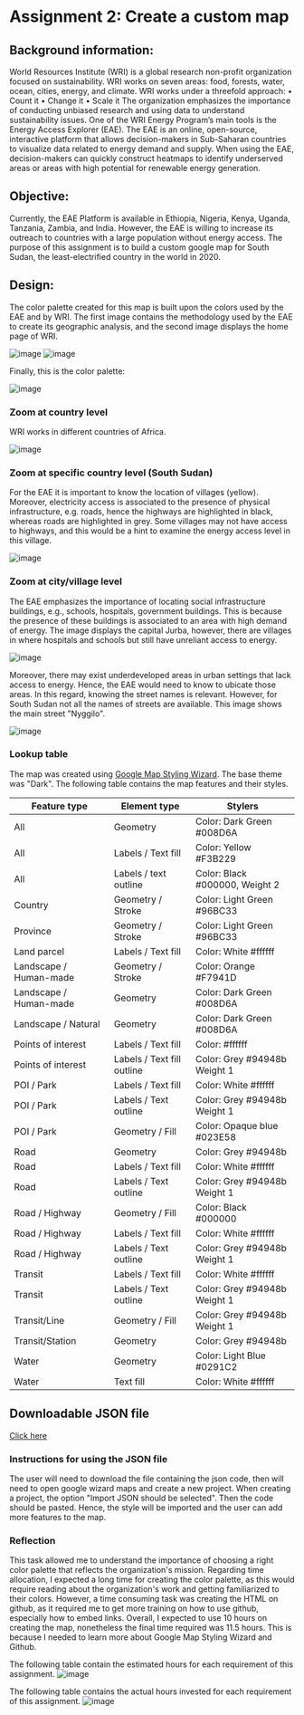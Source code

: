 # Assignment 2: Create a custom map

## **Background information:**<br> 
World Resources Institute (WRI) is a global research non-profit organization focused on sustainability. WRI works on seven areas: food, forests, water, ocean, cities, energy, and climate. WRI works under a threefold approach:
•	Count it
•	Change it
•	Scale it 
The organization emphasizes the importance of conducting unbiased research and using data to understand sustainability issues. 
One of the WRI Energy Program’s main tools is the Energy Access Explorer (EAE). The EAE is an online, open-source, interactive platform that allows decision-makers in Sub-Saharan countries to visualize data related to energy demand and supply. When using the EAE, decision-makers can quickly construct heatmaps to identify underserved areas or areas with high potential for renewable energy generation. 


## **Objective:** <br>
Currently, the EAE Platform is available in Ethiopia, Nigeria, Kenya, Uganda, Tanzania, Zambia, and India. However, the EAE is willing to increase its outreach to countries with a large population without energy access. The purpose of this assignment is to build a custom google map for South Sudan, the least-electrified country in the world in 2020. 


## **Design:**<br>
The color palette created for this map is built upon the colors used by the EAE and by WRI. The first image contains the methodology used by the EAE to create its geographic analysis, and the second image displays the home page of WRI. 

![image](https://user-images.githubusercontent.com/52460741/227830846-270ad644-697f-4b7a-8616-cef4325afac0.png)
![image](https://user-images.githubusercontent.com/52460741/227830940-982989ac-f5ef-47c3-8d76-4b1342feabdc.png)

Finally, this is the color palette: 

![image](https://user-images.githubusercontent.com/52460741/227831095-5c6dceec-8b84-40f5-adf8-3935e2d18e8c.png)


### **Zoom at country level**
WRI works in different countries of Africa. 

![image](https://user-images.githubusercontent.com/52460741/227831439-7e044303-aa9d-4a41-9ccf-ae16feed2447.png)


### **Zoom at specific country level (South Sudan)**
For the EAE it is important to know the location of villages (yellow). Moreover, electricity access is associated to the presence of physical infrastructure, e.g. roads, hence the highways are highlighted in black, whereas roads are highlighted in grey. Some villages may not have access to highways, and this would be a hint to examine the energy access level in this village. 

![image](https://user-images.githubusercontent.com/52460741/227831588-fb3afc26-4fe6-4e47-8413-1fa1f3d0356b.png)


### **Zoom at city/village level**
The EAE emphasizes the importance of locating social infrastructure buildings, e.g., schools, hospitals, government buildings. This is because the presence of these buildings is associated to an area with high demand of energy. The image displays the capital Jurba, however, there are villages in where hospitals and schools but still have unreliant access to energy. 

![image](https://user-images.githubusercontent.com/52460741/227832964-9089d255-8144-4501-906a-584ed42ba476.png)

Moreover, there may exist underdeveloped areas in urban settings that lack access to energy. Hence, the EAE would need to know to ubicate those areas. In this regard, knowing the street names is relevant. However, for South Sudan not all the names of streets are available. This image shows the main street "Nyggilo". 

![image](https://user-images.githubusercontent.com/52460741/227833632-ec11e9b0-e089-4fb6-8940-9a74bba4a3bd.png)

### **Lookup table**<br>
The map was created using [Google Map Styling Wizard](https://mapstyle.withgoogle.com/). The base theme was "Dark".  The following table contains the map features and their styles. 

| Feature type | Element type | Stylers |
| ------------ | ------------ | -------------------------- |
| All | Geometry | Color: Dark Green #008D6A |
| All | Labels / Text fill | Color: Yellow #F3B229  |
| All | Labels / text outline | Color: Black #000000, Weight 2  |
| Country | Geometry / Stroke | Color: Light Green #96BC33  |
| Province | Geometry / Stroke | Color: Light Green #96BC33  |
| Land parcel | Labels / Text fill | Color: White #ffffff  |
| Landscape / Human-made | Geometry / Stroke | Color: Orange #F7941D  |
| Landscape / Human-made | Geometry | Color: Dark Green #008D6A  |
| Landscape / Natural | Geometry | Color: Dark Green #008D6A  |
| Points of interest | Labels / Text fill | Color: #ffffff  |
| Points of interest | Labels / Text fill outline | Color: Grey #94948b Weight 1  |
| POI / Park | Labels / Text fill | Color: White #ffffff  |
| POI / Park | Labels / Text outline | Color: Grey #94948b Weight 1  |
| POI / Park | Geometry / Fill | Color: Opaque blue #023E58  |
| Road  | Geometry | Color: Grey #94948b |
| Road  | Labels / Text fill | Color: White #ffffff |
| Road  | Labels / Text outline| Color: Grey #94948b Weight 1 |
| Road / Highway  | Geometry / Fill | Color: Black #000000 |
| Road / Highway  | Labels / Text fill | Color: White #ffffff |
| Road / Highway  | Labels / Text outline | Color: Grey #94948b Weight 1 |
| Transit  | Labels / Text fill | Color: White #ffffff |
| Transit  | Labels / Text outline | Color: Grey #94948b Weight 1 |
| Transit/Line  | Geometry / Fill | Color: Grey #94948b Weight 1 |
| Transit/Station  | Geometry | Color: Grey #94948b |
| Water  | Geometry | Color: Light Blue #0291C2 |
| Water  | Text fill | Color: White #ffffff |


## **Downloadable JSON file**<br>

[Click here](./Code.json)

### **Instructions for using the JSON file**<br>
The user will need to download the file containing the json code, then will need to open google wizard maps and create a new project. When creating a project, the option "Import JSON should be selected". Then the code should be pasted. Hence, the style will be imported and the user can add more features to the map. 


### **Reflection**<br>
This task allowed me to understand the importance of choosing a right color palette that reflects the organization's mission. Regarding time allocation, I expected a long time for creating the color palette, as this would require reading about the organization's work and getting familiarized to their colors. However, a time consuming task was creating the HTML on github, as it required me to get more training on how to use github, especially how to embed links. Overall, I expected to use 10 hours on creating the map, nonetheless the final time required was 11.5 hours. This is because I needed to learn more about Google Map Styling Wizard and Github. 

The following table contain the estimated hours for each requirement of this assignment. 
![image](https://user-images.githubusercontent.com/52460741/227836923-01937b07-18d5-4769-b32f-f4de4828e30c.png)

The following table contains the actual hours invested for each requirement of this assignment. 
![image](https://user-images.githubusercontent.com/52460741/227836955-c7d8a39b-c460-46ed-9630-82b0cd4d8b05.png)


